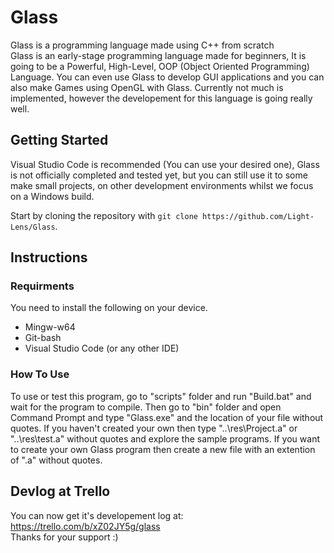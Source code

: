 # Glass

Glass is a programming language made using C++ from scratch <br />
Glass is an early-stage programming language made for beginners, It is going to be a Powerful, High-Level, OOP (Object Oriented Programming) Language. You can even use Glass to develop GUI applications and you can also make Games using OpenGL with Glass. Currently not much is implemented, however the developement for this language is going really well.

## Getting Started
Visual Studio Code is recommended (You can use your desired one), Glass is not officially completed and tested yet, but you can still use it to some make small projects, on other development environments whilst we focus on a Windows build.

Start by cloning the repository with `git clone https://github.com/Light-Lens/Glass`.

## Instructions
### Requirments
You need to install the following on your device. <br />
- Mingw-w64
- Git-bash
- Visual Studio Code (or any other IDE)

### How To Use
To use or test this program, go to "scripts" folder and run "Build.bat" and wait for the program to compile. Then go to "bin" folder and open Command Prompt and type "Glass.exe" and the location of your file without quotes. If you haven't created your own then type "..\res\Project.a" or "..\res\test.a" without quotes and explore the sample programs. If you want to create your own Glass program then create a new file with an extention of ".a" without quotes.

## Devlog at Trello
You can now get it's developement log at: https://trello.com/b/xZ02JY5g/glass <br />
Thanks for your support :)
